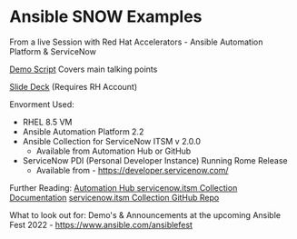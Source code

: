 # Ansible SNOW Examples
From a live Session with Red Hat Accelerators - Ansible Automation Platform & ServiceNow

[Demo Script](https://github.com/bmccafferty/Ansible_SNOW_Examples/blob/main/Demo_Script.md) Covers main talking points

[Slide Deck](https://docs.google.com/presentation/d/1BdHwvDWtBvc_DTvyPvHOZr6JTI5bZVMNLcssjjRq0xY/edit?usp=sharing) (Requires RH Account)

Envorment Used:
- RHEL 8.5 VM
- Ansible Automation Platform 2.2
- Ansible Collection for ServiceNow ITSM v 2.0.0
  - Available from Automation Hub or GitHub
- ServiceNow PDI (Personal Developer Instance) Running Rome Release
  - Available from - https://developer.servicenow.com/


Further Reading:
[Automation Hub servicenow.itsm Collection Documentation](https://console.redhat.com/ansible/automation-hub/repo/published/servicenow/itsm/docs)
[servicenow.itsm Collection GitHub Repo](https://github.com/ansible-collections/servicenow.itsm)

What to look out for:
Demo's & Announcements at the upcoming Ansible Fest 2022 - https://www.ansible.com/ansiblefest
